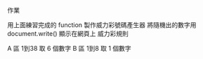 作業

用上面練習完成的 function 製作威力彩號碼產生器
將隨機出的數字用 document.write() 顯示在網頁上
威力彩規則

A 區 1到38 取 6 個數字
B 區 1到8 取 1 個數字
